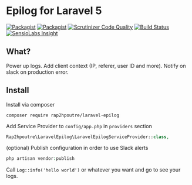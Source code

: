 # Epilog for Laravel 5
[![Packagist](https://img.shields.io/packagist/l/rap2hpoutre/laravel-epilog.svg)](https://packagist.org/packages/rap2hpoutre/laravel-epilog) [![Packagist](https://img.shields.io/packagist/v/rap2hpoutre/laravel-epilog.svg)](https://packagist.org/packages/rap2hpoutre/laravel-epilog) [![Scrutinizer Code Quality](https://scrutinizer-ci.com/g/rap2hpoutre/laravel-epilog/badges/quality-score.png?b=master)](https://scrutinizer-ci.com/g/rap2hpoutre/laravel-epilog/?branch=master) [![Build Status](https://scrutinizer-ci.com/g/rap2hpoutre/laravel-epilog/badges/build.png?b=master)](https://scrutinizer-ci.com/g/rap2hpoutre/laravel-epilog/build-status/master) [![SensioLabs Insight](https://insight.sensiolabs.com/projects/ad260efc-ca58-4521-9999-daadf92706d5/mini.png)]()
## What?

Power up logs. Add client context (IP, referer, user ID and more). Notify on slack on production error.

## Install

Install via composer
```
composer require rap2hpoutre/laravel-epilog
```

Add Service Provider to `config/app.php` in `providers` section
```php
Rap2hpoutre\LaravelEpilog\LaravelEpilogServiceProvider::class,
```

(optional) Publish configuration in order to use Slack alerts
```php
php artisan vendor:publish
```

Call `Log::info('hello world')` or whatever you want and go to see your logs.
